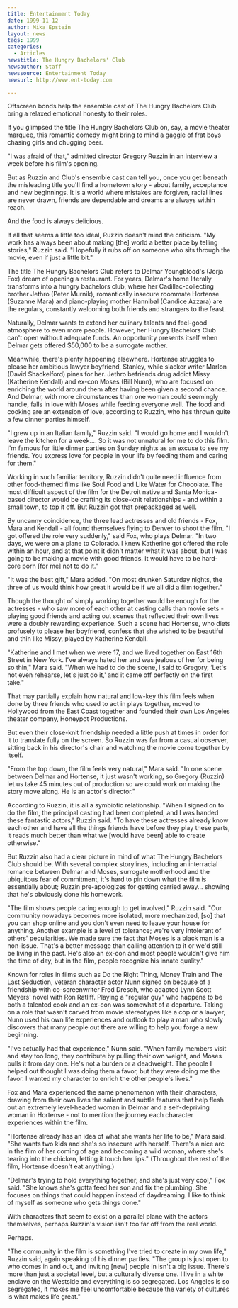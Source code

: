```yaml
---
title: Entertainment Today
date: 1999-11-12
author: Mika Epstein
layout: news
tags: 1999
categories:
  - Articles
newstitle: The Hungry Bachelors' Club  
newsauthor: Staff  
newssource: Entertainment Today  
newsurl: http://www.ent-today.com  

---
```

Offscreen bonds help the ensemble cast of The Hungry Bachelors Club bring a relaxed emotional honesty to their roles.

If you glimpsed the title The Hungry Bachelors Club on, say, a movie theater marquee, this romantic comedy might bring to mind a gaggle of frat boys chasing girls and chugging beer.

"I was afraid of that," admitted director Gregory Ruzzin in an interview a week before his film's opening.

But as Ruzzin and Club's ensemble cast can tell you, once you get beneath the misleading title you'll find a hometown story - about family, acceptance and new beginnings. It is a world where mistakes are forgiven, racial lines are never drawn, friends are dependable and dreams are always within reach.

And the food is always delicious.

If all that seems a little too ideal, Ruzzin doesn't mind the criticism. "My work has always been about making [the] world a better place by telling stories," Ruzzin said. "Hopefully it rubs off on someone who sits through the movie, even if just a little bit."

The title The Hungry Bachelors Club refers to Delmar Youngblood's (Jorja Fox) dream of opening a restaurant. For years, Delmar's home literally transforms into a hungry bachelors club, where her Cadillac-collecting brother Jethro (Peter Murnik), romantically insecure roommate Hortense (Suzanne Mara) and piano-playing mother Hannibal (Candice Azzara) are the regulars, constantly welcoming both friends and strangers to the feast.

Naturally, Delmar wants to extend her culinary talents and feel-good atmosphere to even more people. However, her Hungry Bachelors Club can't open without adequate funds. An opportunity presents itself when Delmar gets offered $50,000 to be a surrogate mother.

Meanwhile, there's plenty happening elsewhere. Hortense struggles to please her ambitious lawyer boyfriend, Stanley, while slacker writer Marlon (David Shackelford) pines for her. Jethro befriends drug addict Missy (Katherine Kendall) and ex-con Moses (Bill Nunn), who are focused on enriching the world around them after having been given a second chance. And Delmar, with more circumstances than one woman could seemingly handle, falls in love with Moses while feeding everyone well. The food and cooking are an extension of love, according to Ruzzin, who has thrown quite a few dinner parties himself.

"I grew up in an Italian family," Ruzzin said. "I would go home and I wouldn't leave the kitchen for a week.... So it was not unnatural for me to do this film. I'm famous for little dinner parties on Sunday nights as an excuse to see my friends. You express love for people in your life by feeding them and caring for them."

Working in such familiar territory, Ruzzin didn't quite need influence from other food-themed films like Soul Food and Like Water for Chocolate. The most difficult aspect of the film for the Detroit native and Santa Monica-based director would be crafting its close-knit relationships - and within a small town, to top it off. But Ruzzin got that prepackaged as well.

By uncanny coincidence, the three lead actresses and old friends - Fox, Mara and Kendall - all found themselves flying to Denver to shoot the film. "I got offered the role very suddenly," said Fox, who plays Delmar. "In two days, we were on a plane to Colorado. I knew Katherine got offered the role within an hour, and at that point it didn't matter what it was about, but I was going to be making a movie with good friends. It would have to be hard-core porn [for me] not to do it."

"It was the best gift," Mara added. "On most drunken Saturday nights, the three of us would think how great it would be if we all did a film together."

Though the thought of simply working together would be enough for the actresses - who saw more of each other at casting calls than movie sets - playing good friends and acting out scenes that reflected their own lives were a doubly rewarding experience. Such a scene had Hortense, who diets profusely to please her boyfriend, confess that she wished to be beautiful and thin like Missy, played by Katherine Kendall.

"Katherine and I met when we were 17, and we lived together on East 16th Street in New York. I've always hated her and was jealous of her for being so thin," Mara said. "When we had to do the scene, I said to Gregory, &#8216;Let's not even rehearse, let's just do it,' and it came off perfectly on the first take."

That may partially explain how natural and low-key this film feels when done by three friends who used to act in plays together, moved to Hollywood from the East Coast together and founded their own Los Angeles theater company, Honeypot Productions.

But even their close-knit friendship needed a little push at times in order for it to translate fully on the screen. So Ruzzin was far from a casual observer, sitting back in his director's chair and watching the movie come together by itself.

"From the top down, the film feels very natural," Mara said. "In one scene between Delmar and Hortense, it just wasn't working, so Gregory (Ruzzin) let us take 45 minutes out of production so we could work on making the story move along. He is an actor's director."

According to Ruzzin, it is all a symbiotic relationship. "When I signed on to do the film, the principal casting had been completed, and I was handed these fantastic actors," Ruzzin said. "To have these actresses already know each other and have all the things friends have before they play these parts, it reads much better than what we [would have been] able to create otherwise."

But Ruzzin also had a clear picture in mind of what The Hungry Bachelors Club should be. With several complex storylines, including an interracial romance between Delmar and Moses, surrogate motherhood and the ubiquitous fear of commitment, it's hard to pin down what the film is essentially about; Ruzzin pre-apologizes for getting carried away... showing that he's obviously done his homework.

"The film shows people caring enough to get involved," Ruzzin said. "Our community nowadays becomes more isolated, more mechanized, [so] that you can shop online and you don't even need to leave your house for anything. Another example is a level of tolerance; we're very intolerant of others' peculiarities. We made sure the fact that Moses is a black man is a non-issue. That's a better message than calling attention to it or we'd still be living in the past. He's also an ex-con and most people wouldn't give him the time of day, but in the film, people recognize his innate quality."

Known for roles in films such as Do the Right Thing, Money Train and The Last Seduction, veteran character actor Nunn signed on because of a friendship with co-screenwriter Fred Dresch, who adapted Lynn Scott Meyers' novel with Ron Ratliff. Playing a "regular guy" who happens to be both a talented cook and an ex-con was somewhat of a departure. Taking on a role that wasn't carved from movie stereotypes like a cop or a lawyer, Nunn used his own life experiences and outlook to play a man who slowly discovers that many people out there are willing to help you forge a new beginning.

"I've actually had that experience," Nunn said. "When family members visit and stay too long, they contribute by pulling their own weight, and Moses pulls it from day one. He's not a burden or a deadweight. The people I helped out thought I was doing them a favor, but they were doing me the favor. I wanted my character to enrich the other people's lives."

Fox and Mara experienced the same phenomenon with their characters, drawing from their own lives the salient and subtle features that help flesh out an extremely level-headed woman in Delmar and a self-depriving woman in Hortense - not to mention the journey each character experiences within the film.

"Hortense already has an idea of what she wants her life to be," Mara said. "She wants two kids and she's so insecure with herself. There's a nice arc in the film of her coming of age and becoming a wild woman, where she's tearing into the chicken, letting it touch her lips." (Throughout the rest of the film, Hortense doesn't eat anything.)

"Delmar's trying to hold everything together, and she's just very cool," Fox said. "She knows she's gotta feed her son and fix the plumbing. She focuses on things that could happen instead of daydreaming. I like to think of myself as someone who gets things done."

With characters that seem to exist on a parallel plane with the actors themselves, perhaps Ruzzin's vision isn't too far off from the real world.

Perhaps.

"The community in the film is something I've tried to create in my own life," Ruzzin said, again speaking of his dinner parties. "The group is just open to who comes in and out, and inviting [new] people in isn't a big issue. There's more than just a societal level, but a culturally diverse one. I live in a white enclave on the Westside and everything is so segregated. Los Angeles is so segregated, it makes me feel uncomfortable because the variety of cultures is what makes life great."  
